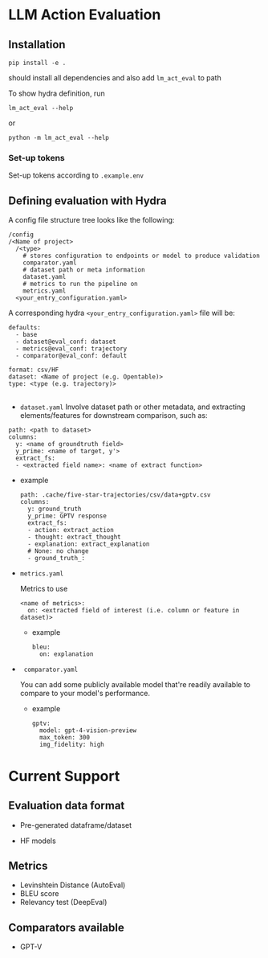 # LLM Action Evaluation

## Installation
```
pip install -e .
```
should install all dependencies and also add `lm_act_eval` to path

To show hydra definition, run
``` 
lm_act_eval --help
```
or 
```
python -m lm_act_eval --help
```
### Set-up tokens
Set-up tokens according to `.example.env`

## Defining evaluation with Hydra

A config file structure tree looks like the following:
``` example file structure
/config
/<Name of project>
  /<type>
    # stores configuration to endpoints or model to produce validation
    comparator.yaml
    # dataset path or meta information
    dataset.yaml
    # metrics to run the pipeline on
    metrics.yaml
  <your_entry_configuration.yaml>
```
A corresponding hydra `<your_entry_configuration.yaml>` file will be:
```
defaults:
  - base
  - dataset@eval_conf: dataset
  - metrics@eval_conf: trajectory
  - comparator@eval_conf: default
  
format: csv/HF
dataset: <Name of project (e.g. Opentable)>
type: <type (e.g. trajectory)>
```
##
* `dataset.yaml`
Involve dataset path or other metadata, and extracting elements/features for downstream comparison, such as:
```
path: <path to dataset>
columns:
  y: <name of groundtruth field>
  y_prime: <name of target, y'>
  extract_fs:
  - <extracted field name>: <name of extract function>
```
  - example
    ```
    path: .cache/five-star-trajectories/csv/data+gptv.csv
    columns:
      y: ground_truth
      y_prime: GPTV response
      extract_fs:
      - action: extract_action
      - thought: extract_thought
      - explanation: extract_explanation
      # None: no change
      - ground_truth_: 
    ```

* `metrics.yaml`
  
  Metrics to use
  ```
  <name of metrics>:
    on: <extracted field of interest (i.e. column or feature in dataset)>
  ```
  - example
    ```
    bleu:
      on: explanation
    ```


* ` comparator.yaml`

  You can add some publicly available model that're readily available to compare to your model's performance.

  - example 
    ```
    gptv:
      model: gpt-4-vision-preview
      max_token: 300
      img_fidelity: high
    ```
# Current Support
## Evaluation data format

* Pre-generated dataframe/dataset

* HF models

## Metrics

* Levinshtein Distance (AutoEval)
* BLEU score 
* Relevancy test (DeepEval)

## Comparators available

* GPT-V


